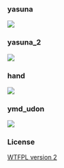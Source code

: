 ### yasuna
![](http://41.media.tumblr.com/54eb397bd56ce68899b0a7895b0c532f/tumblr_niziwknrJV1u2jamko1_1280.png) 

### yasuna_2
![](http://41.media.tumblr.com/28c109c7ad3b73430a37449233f0cf24/tumblr_niziwknrJV1u2jamko2_1280.png)

### hand
![](http://40.media.tumblr.com/f07edaa36c6ad2b78edb7d5e4d43072b/tumblr_niziwknrJV1u2jamko4_r1_1280.png)

### ymd_udon
![](http://41.media.tumblr.com/23a24db1c9cd1c58f23e40130b5c0e9b/tumblr_niziwknrJV1u2jamko3_1280.png)

### License
[WTFPL version 2](http://www.wtfpl.net/txt/copying/)
